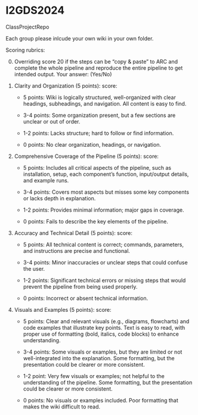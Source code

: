 # I2GDS2024
ClassProjectRepo

Each group please inlcude your own wiki in your own folder.

Scoring rubrics:

0. Overriding score 20 if the steps can be “copy & paste” to ARC and complete the whole pipeline and reproduce the entire pipeline to get intended output. Your answer: (Yes/No) 

1. Clarity and Organization (5 points): score:  

   - 5 points: Wiki is logically structured, well-organized with clear headings, subheadings, and navigation. All content is easy to find. 

   - 3-4 points: Some organization present, but a few sections are unclear or out of order. 

   - 1-2 points: Lacks structure; hard to follow or find information. 

   - 0 points: No clear organization, headings, or navigation. 

2. Comprehensive Coverage of the Pipeline (5 points): score:  

   - 5 points: Includes all critical aspects of the pipeline, such as installation, setup, each component’s function, input/output details, and example runs. 

   - 3-4 points: Covers most aspects but misses some key components or lacks depth in explanation. 

   - 1-2 points: Provides minimal information; major gaps in coverage. 

   - 0 points: Fails to describe the key elements of the pipeline. 

3. Accuracy and Technical Detail (5 points): score:  

   - 5 points: All technical content is correct; commands, parameters, and instructions are precise and functional. 

   - 3-4 points: Minor inaccuracies or unclear steps that could confuse the user. 

   - 1-2 points: Significant technical errors or missing steps that would prevent the pipeline from being used properly. 

   - 0 points: Incorrect or absent technical information. 

4. Visuals and Examples (5 points): score: 

   - 5 points: Clear and relevant visuals (e.g., diagrams, flowcharts) and code examples that illustrate key points. Text is easy to read, with proper use of formatting (bold, italics, code blocks) to enhance understanding. 

   - 3-4 points: Some visuals or examples, but they are limited or not well-integrated into the explanation. Some formatting, but the presentation could be clearer or more consistent. 

   - 1-2 point: Very few visuals or examples; not helpful to the understanding of the pipeline. Some formatting, but the presentation could be clearer or more consistent. 

   - 0 points: No visuals or examples included. Poor formatting that makes the wiki difficult to read. 
